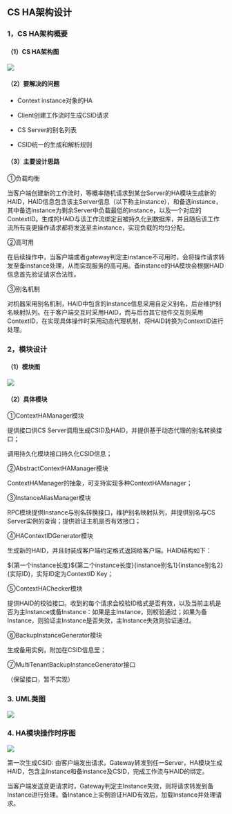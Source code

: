 ## **CS HA架构设计**

### 1，CS HA架构概要

#### （1）CS HA架构图

![](/Images-zh/Architecture/Public_Enhancement_Service/ContextService/linkis-contextservice-ha-01.png)

#### （2）要解决的问题

-   Context instance对象的HA

-   Client创建工作流时生成CSID请求

-   CS Server的别名列表

-   CSID统一的生成和解析规则

#### （3）主要设计思路

①负载均衡

当客户端创建新的工作流时，等概率随机请求到某台Server的HA模块生成新的HAID，HAID信息包含该主Server信息（以下称主instance），和备选instance，其中备选instance为剩余Server中负载最低的instance，以及一个对应的ContextID。生成的HAID与该工作流绑定且被持久化到数据库，并且随后该工作流所有变更操作请求都将发送至主instance，实现负载的均匀分配。

②高可用

在后续操作中，当客户端或者gateway判定主instance不可用时，会将操作请求转发至备instance处理，从而实现服务的高可用。备instance的HA模块会根据HAID信息首先验证请求合法性。

③别名机制

对机器采用别名机制，HAID中包含的Instance信息采用自定义别名，后台维护别名映射队列。在于客户端交互时采用HAID，而与后台其它组件交互则采用ContextID，在实现具体操作时采用动态代理机制，将HAID转换为ContextID进行处理。

### 2，模块设计

#### （1）模块图

![](/Images-zh/Architecture/Public_Enhancement_Service/ContextService/linkis-contextservice-ha-02.png)

#### （2）具体模块

①ContextHAManager模块

提供接口供CS Server调用生成CSID及HAID，并提供基于动态代理的别名转换接口；

调用持久化模块接口持久化CSID信息；

②AbstractContextHAManager模块

ContextHAManager的抽象，可支持实现多种ContextHAManager；

③InstanceAliasManager模块

RPC模块提供Instance与别名转换接口，维护别名映射队列，并提供别名与CS
Server实例的查询；提供验证主机是否有效接口；

④HAContextIDGenerator模块

生成新的HAID，并且封装成客户端约定格式返回给客户端。HAID结构如下：

\${第一个instance长度}\${第二个instance长度}{instance别名1}{instance别名2}{实际ID}，实际ID定为ContextID
Key；

⑤ContextHAChecker模块

提供HAID的校验接口。收到的每个请求会校验ID格式是否有效，以及当前主机是否为主Instance或备Instance：如果是主Instance，则校验通过；如果为备Instance，则验证主Instance是否失效，主Instance失效则验证通过。

⑥BackupInstanceGenerator模块

生成备用实例，附加在CSID信息里；

⑦MultiTenantBackupInstanceGenerator接口

（保留接口，暂不实现）

### 3. UML类图

![](/Images-zh/Architecture/Public_Enhancement_Service/ContextService/linkis-contextservice-ha-03.png)

### 4. HA模块操作时序图

![](/Images-zh/Architecture/Public_Enhancement_Service/ContextService/linkis-contextservice-ha-04.png)

第一次生成CSID:
由客户端发出请求，Gateway转发到任一Server，HA模块生成HAID，包含主Instance和备instance及CSID，完成工作流与HAID的绑定。

当客户端发送变更请求时，Gateway判定主Instance失效，则将请求转发到备Instance进行处理。备Instance上实例验证HAID有效后，加载Instance并处理请求。

